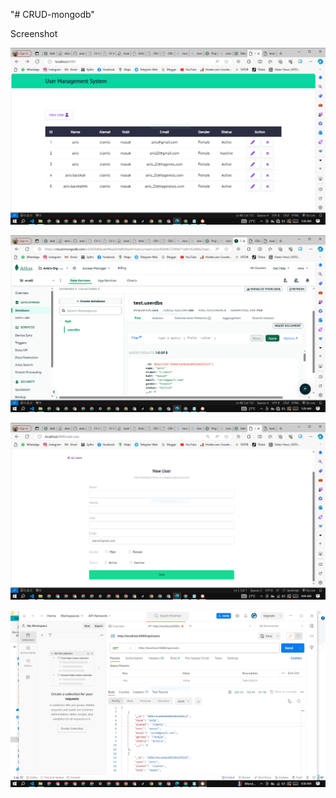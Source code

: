 "# CRUD-mongodb" 

Screenshot

![Pict 1](https://github.com/anismubarokah21/CRUD/blob/main/1.PNG?raw=true)


![Pict 2](https://github.com/anismubarokah21/CRUD/blob/main/2.PNG?raw=true)


![Pict 3](https://github.com/anismubarokah21/CRUD/blob/main/3.PNG?raw=true)


![Pict 4](https://github.com/anismubarokah21/CRUD/blob/main/4.PNG?raw=true)
